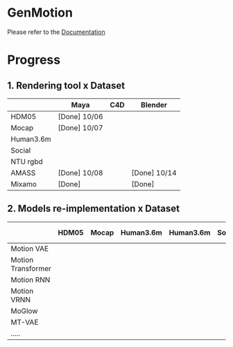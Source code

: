 GenMotion
==========


Please refer to the [Documentation](https://genmotion.readthedocs.io/en/latest/index.html)


# Progress

## 1. Rendering tool x Dataset
|               | Maya          | C4D           | Blender       |
| -----------   | -----------   |  -----------  | -----------   |
| HDM05         | [Done] 10/06  |               |               |
| Mocap         | [Done] 10/07  |               |               |
| Human3.6m     |               |               |               |
| Social        |               |               |               |
| NTU rgbd      |               |               |               |
| AMASS         | [Done] 10/08  |               | [Done] 10/14  |
| Mixamo        | [Done]        |               | [Done]        |

## 2. Models re-implementation x Dataset

|   | HDM05 | Mocap | Human3.6m |Human3.6m | Social| TU rgbd| AMASS| Mixamo | 
|-----| -----| -----| -----| -----| -----| -----| -----| -----|
|Motion VAE|| || | | | ||
|Motion Transformer|| || | | | ||
|Motion RNN|||||||||
|Motion VRNN|||||||||
|MoGlow|||||||||
|MT-VAE|||||||||
|.....|||||||||

